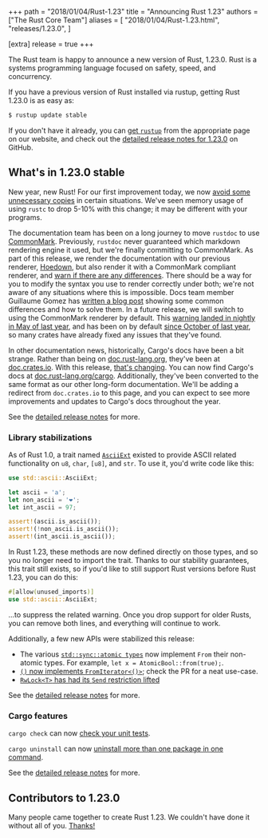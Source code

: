 +++
path = "2018/01/04/Rust-1.23"
title = "Announcing Rust 1.23"
authors = ["The Rust Core Team"]
aliases = [
    "2018/01/04/Rust-1.23.html",
    "releases/1.23.0",
]

[extra]
release = true
+++

The Rust team is happy to announce a new version of Rust, 1.23.0. Rust is a
systems programming language focused on safety, speed, and concurrency.

If you have a previous version of Rust installed via rustup, getting Rust
1.23.0 is as easy as:

```bash
$ rustup update stable
```

If you don't have it already, you can [get `rustup`][install] from the
appropriate page on our website, and check out the [detailed release notes for
1.23.0][notes] on GitHub.

[install]: https://www.rust-lang.org/install.html
[notes]: https://github.com/rust-lang/rust/blob/master/RELEASES.md#version-1230-2018-01-04

## What's in 1.23.0 stable

New year, new Rust! For our first improvement today, we now [avoid some unnecessary
copies](https://github.com/rust-lang/rust/pull/45380) in certain situations.
We've seen memory usage of using `rustc` to drop 5-10% with this change; it may
be different with your programs.

The documentation team has been on a long journey to move `rustdoc` to use
[CommonMark]. Previously, `rustdoc` never guaranteed which markdown rendering
engine it used, but we're finally committing to CommonMark. As part of this
release, we render the documentation with our previous renderer, [Hoedown],
but also render it with a CommonMark compliant renderer, and [warn if there
are any differences]. There should be a way for you to modify the syntax you
use to render correctly under both; we're not aware of any situations where
this is impossible. Docs team member Guillaume Gomez has [written a blog post]
showing some common differences and how to solve them. In a future release,
we will switch to using the CommonMark renderer by default. This [warning
landed in nightly in May of last year], and has been on by default [since
October of last year], so many crates have already fixed any issues that
they've found.

[CommonMark]: http://commonmark.org/
[Hoedown]: https://github.com/hoedown/hoedown
[warn if there are any differences]: https://github.com/rust-lang/rust/pull/45324
[written a blog post]: https://blog.guillaume-gomez.fr/articles/2017-09-18+New+rustdoc+rendering+common+errors
[warning landed in nightly in May of last year]: https://github.com/rust-lang/rust/pull/41991
[since October of last year]: https://github.com/rust-lang/rust/pull/45324

In other documentation news, historically, Cargo's docs have been a bit strange.
Rather than being on [doc.rust-lang.org](https://doc.rust-lang.org),
they've been at [doc.crates.io](http://doc.crates.io).
With this release, [that's changing](https://github.com/rust-lang/rust/pull/45692).
You can now find Cargo's docs at [doc.rust-lang.org/cargo](https://doc.rust-lang.org/cargo).
Additionally, they've been converted to the same format as our other long-form documentation.
We'll be adding a redirect from `doc.crates.io` to this page, and you can expect to see more
improvements and updates to Cargo's docs throughout the year.

See the [detailed release notes][notes] for more.

### Library stabilizations

As of Rust 1.0, a trait named [`AsciiExt`] existed to provide ASCII related functionality
on `u8`, `char`, `[u8]`, and `str`. To use it, you'd write code like this:

```rust
use std::ascii::AsciiExt;

let ascii = 'a';
let non_ascii = '❤';
let int_ascii = 97;

assert!(ascii.is_ascii());
assert!(!non_ascii.is_ascii());
assert!(int_ascii.is_ascii());
```

In Rust 1.23, these methods are now defined directly on those types, and so you no longer need
to import the trait. Thanks to our stability guarantees, this trait still exists, so if you'd
like to still support Rust versions before Rust 1.23, you can do this:

```rust
#[allow(unused_imports)]
use std::ascii::AsciiExt;
```

…to suppress the related warning. Once you drop support for older Rusts, you
can remove both lines, and everything will continue to work.

[`AsciiExt`]: https://doc.rust-lang.org/std/ascii/trait.AsciiExt.html

Additionally, a few new APIs were stabilized this release:

* The various [`std::sync::atomic
  types`](https://doc.rust-lang.org/std/sync/atomic/index.html#structs)
  now implement `From` their non-atomic types. For example, `let x = AtomicBool::from(true);`.
* [`()` now implements `FromIterator<()>`](https://github.com/rust-lang/rust/pull/45379); check the PR for
  a neat use-case.
* [`RwLock<T>` has had its `Send` restriction lifted](https://github.com/rust-lang/rust/pull/45682)

See the [detailed release notes][notes] for more.

### Cargo features

`cargo check` can now [check your unit tests](https://github.com/rust-lang/cargo/pull/4592).

`cargo uninstall` can now [uninstall more than one package in one command](https://github.com/rust-lang/cargo/pull/4561).

See the [detailed release notes][notes] for more.

## Contributors to 1.23.0

Many people came together to create Rust 1.23. We couldn't have done it
without all of you. [Thanks!](https://thanks.rust-lang.org/rust/1.23.0)
